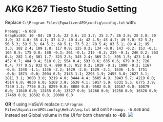 # AKG K267 Tiesto Studio Setting
Replace `C:\Program Files\EqualizerAPO\config\config.txt` with:
```
Preamp: -6.0dB
GraphicEQ: 10 -84; 20 3.6; 22 3.6; 23 3.7; 25 3.7; 26 3.8; 28 3.8; 30 3.9; 32 4.0; 35 4.1; 37 4.2; 40 4.4; 42 4.5; 45 4.7; 49 5.0; 52 5.2; 56 5.3; 59 5.3; 64 5.2; 68 5.1; 73 5.2; 78 5.4; 83 5.1; 89 4.2; 95 3.3; 102 2.4; 109 1.8; 117 0.9; 125 0.2; 134 -0.0; 143 -0.2; 153 -0.1; 164 0.5; 175 0.0; 188 -0.3; 201 -0.1; 215 -0.2; 230 -0.1; 246 0.2; 263 0.4; 282 1.0; 301 1.7; 323 2.3; 345 2.4; 369 2.1; 395 1.5; 423 1.0; 452 0.7; 484 0.4; 518 0.2; 554 0.4; 593 0.6; 635 0.6; 679 0.3; 726 0.4; 777 0.5; 832 0.4; 890 0.3; 952 0.2; 1019 -0.1; 1090 -0.2; 1167 -0.4; 1248 -1.1; 1336 -2.2; 1429 -2.8; 1529 -2.1; 1636 -1.5; 1751 -0.6; 1873 -0.0; 2004 0.5; 2145 1.1; 2295 1.9; 2455 3.0; 2627 3.1; 2811 3.1; 3008 3.8; 3219 4.0; 3444 4.4; 3685 4.9; 3943 5.7; 4219 6.0; 4514 6.0; 4830 6.0; 5168 3.0; 5530 4.1; 5917 5.9; 6331 5.5; 6775 3.9; 7249 1.3; 7756 0.3; 8299 0.0; 8880 0.0; 9502 0.0; 10167 0.0; 10879 0.0; 11640 0.0; 12455 0.0; 13327 0.0; 14260 0.0; 15258 0.0; 16326 0.0; 17469 0.0; 18692 0.0; 20000 0.0
```
**OR** if using HeSuVi replace `C:\Program Files\EqualizerAPO\config\HeSuVi\eq.txt` and omit `Preamp: -6.0dB` and instead set Global volume in the UI for both channels to **-60**.
![](https://raw.githubusercontent.com/jaakkopasanen/AutoEq/master/results/SBAF-Serious/innerfidelity/onear/AKG%20K267%20Tiesto%20Studio%20Setting/AKG%20K267%20Tiesto%20Studio%20Setting.png)